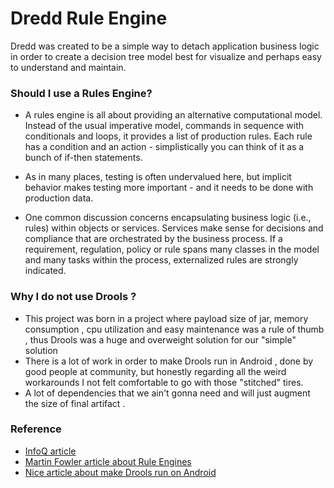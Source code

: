 # Dredd Rule Engine #

Dredd was created to be a simple way to detach application business logic in order to create a decision tree model best for visualize and perhaps easy to understand and maintain.

### Should I use a Rules Engine? ###

* A rules engine is all about providing an alternative computational model. Instead of the usual imperative model, commands in sequence with conditionals and loops, it provides a list of production rules. Each rule has a condition and an action - simplistically you can think of it as a bunch of if-then statements.

* As in many places, testing is often undervalued here, but implicit behavior makes testing more important - and it needs to be done with production data.

* One common discussion concerns encapsulating business logic (i.e., rules) within objects or services. Services make sense for decisions and compliance that are orchestrated by the business process. If a requirement, regulation, policy or rule spans many classes in the model and many tasks within the process, externalized rules are strongly indicated.


### Why  I do not use Drools ? ###

* This project was born in a project where payload size of jar, memory consumption , cpu utilization and easy maintenance was a rule of thumb , thus Drools was a huge and overweight solution for our "simple" solution
* There is a lot of work in order to make Drools run in Android , done by good people at community, but honestly regarding all the weird workarounds I not felt comfortable to go with those "stitched" tires.
* A lot of dependencies that we ain't gonna need and will just augment the size of final artifact .


### Reference ###

* [InfoQ article](http://www.infoq.com/news/2007/12/haley)
* [Martin Fowler article about Rule Engines](http://martinfowler.com/bliki/RulesEngine.html)
* [Nice article about make Drools run on Android](http://tech-voyage.blogspot.com.br/2011/06/getting-rule-engine-to-work-on-mobile.html?m=1)